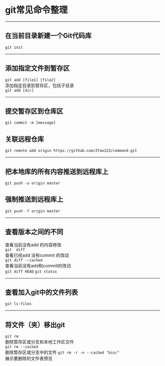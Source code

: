 # git常见命令整理

---
## 在当前目录新建一个Git代码库  
`git init`

---
## 添加指定文件到暂存区
`git add [file1] [file2]`  
添加指定目录到暂存区，包括子目录  
`git add [dir]`

---
## 提交暂存区到仓库区
`git commit -m [message]`

## 关联远程仓库
`git remote add origin https://github.com/ZYao123/command.git`

---
## 把本地库的所有内容推送到远程库上
`git push -u origin master`

## 强制推送到远程库上
`git push -f origin master`

---
## 查看版本之间的不同  
查看当前没有add 的内容修改  
`git  diff`  
查看已经add 没有commit 的改动  
`git diff --cached`  
查看当前没有add和commit的改动  
`git diff HEAD` 
`git status` 

---
## 查看加入git中的文件列表  
`git ls-files`  

---
## 将文件（夹）移出git
`git rm`  
删除暂存区或分支和本地工作区文件  
`git rm --cached`    
删除暂存区或分支中的文件
`git rm -r -n --cached "bin/"`  
展示要删除的文件表预览